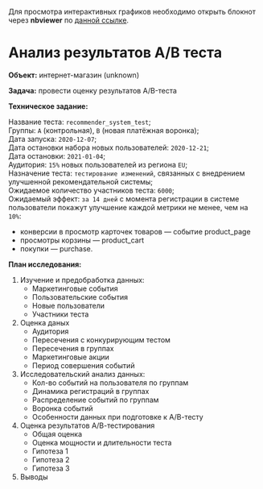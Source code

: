 Для просмотра интерактивных графиков необходимо открыть блокнот через **nbviewer** по [данной ссылке](https://nbviewer.org/github/AndreyShalatonov/ab_test_online_shop/blob/ee66f5e3db02faa479e28b91f9492bff3fbc781d/ab_test_analysis.ipynb).

# Анализ результатов А/В теста
**Объект:** интернет-магазин (unknown)

**Задача:** провести оценку результатов A/B-теста
    
**Техническое задание:**

Название теста: `recommender_system_test`;\
Группы: `А` (контрольная), `B` (новая платёжная воронка);\
Дата запуска: `2020-12-07`;\
Дата остановки набора новых пользователей: `2020-12-21`;\
Дата остановки: `2021-01-04`;\
Аудитория: `15%` новых пользователей из региона `EU`;\
Назначение теста: `тестирование изменений`, связанных с внедрением улучшенной рекомендательной системы;\
Ожидаемое количество участников теста: `6000`;\
Ожидаемый эффект: `за 14 дней` с момента регистрации в системе\
пользователи покажут улучшение каждой метрики не менее, чем на `10%`:
* конверсии в просмотр карточек товаров — событие product_page
* просмотры корзины — product_cart
* покупки — purchase.

**План исследования:**
1. Изучение и предобработка данных:
    * Маркетинговые события
    * Пользовательские события
    * Новые пользователи
    * Участники теста
2. Оценка даных
    * Аудитория
    * Пересечения с конкурирующим тестом
    * Пересечения в группах
    * Маркетинговые акции
    * Период совершения событий
3. Исследовательский анализ данных:
    * Кол-во событий на пользователя по группам
    * Динамика регистраций в группах
    * Распределение событий по группам
    * Воронка событий
    * Особенности данных при подготовке к А/В-тесту
4. Оценка результатов А/В-тестирования
    * Общая оценка
    * Оценка мощности и длительности теста
    * Гипотеза 1
    * Гипотеза 2
    * Гипотеза 3
5. Выводы
